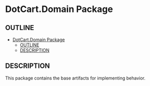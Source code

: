 # DotCart.Domain Package

## OUTLINE

- [DotCart.Domain Package](#dotcartdomain-package)
    - [OUTLINE](#outline)
    - [DESCRIPTION](#description)

## DESCRIPTION

This package contains the base artifacts for implementing behavior.